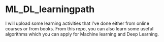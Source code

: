 # ML_DL_learningpath
I will upload some learning activities that I've done either from online courses or from books. From this repo, you can also learn some useful algorithms which you can apply for Machine learning and Deep Learning. 
